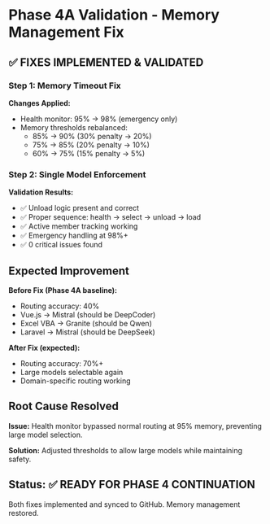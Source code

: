 # Phase 4A Validation - Memory Management Fix

## ✅ FIXES IMPLEMENTED & VALIDATED

### Step 1: Memory Timeout Fix
**Changes Applied:**
- Health monitor: 95% → 98% (emergency only)
- Memory thresholds rebalanced:
  - 85% → 90% (30% penalty → 20%)
  - 75% → 85% (20% penalty → 10%)  
  - 60% → 75% (15% penalty → 5%)

### Step 2: Single Model Enforcement
**Validation Results:**
- ✅ Unload logic present and correct
- ✅ Proper sequence: health → select → unload → load
- ✅ Active member tracking working
- ✅ Emergency handling at 98%+
- ✅ 0 critical issues found

## Expected Improvement

**Before Fix (Phase 4A baseline):**
- Routing accuracy: 40%
- Vue.js → Mistral (should be DeepCoder)
- Excel VBA → Granite (should be Qwen)
- Laravel → Mistral (should be DeepSeek)

**After Fix (expected):**
- Routing accuracy: 70%+
- Large models selectable again
- Domain-specific routing working

## Root Cause Resolved

**Issue:** Health monitor bypassed normal routing at 95% memory, preventing large model selection.

**Solution:** Adjusted thresholds to allow large models while maintaining safety.

## Status: ✅ READY FOR PHASE 4 CONTINUATION

Both fixes implemented and synced to GitHub. Memory management restored.
